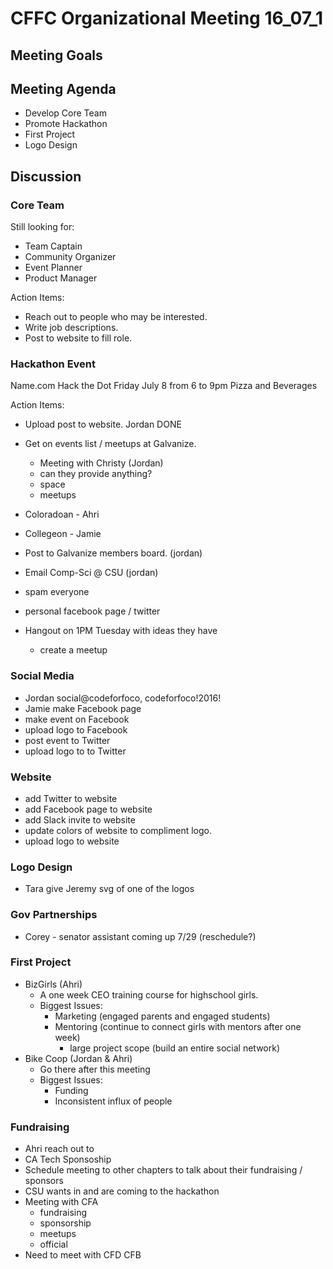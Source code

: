 # CFFC Organizational Meeting 16_07_1

## Meeting Goals

## Meeting Agenda

- Develop Core Team
- Promote Hackathon
- First Project
- Logo Design

## Discussion

### Core Team

Still looking for:

- Team Captain
- Community Organizer
- Event Planner
- Product Manager

Action Items:

- Reach out to people who may be interested.
- Write job descriptions.
- Post to website to fill role.

### Hackathon Event

Name.com Hack the Dot
Friday July 8 from 6 to 9pm
Pizza and Beverages

Action Items:

- Upload post to website. Jordan DONE
- Get on events list / meetups at Galvanize.
  - Meeting with Christy (Jordan)
  - can they provide anything?
  - space
  - meetups
- Coloradoan - Ahri
- Collegeon - Jamie
- Post to Galvanize members board. (jordan)
- Email Comp-Sci @ CSU (jordan)
- spam everyone
- personal facebook page / twitter

- Hangout on 1PM Tuesday with ideas they have
  - create a meetup

### Social Media

- Jordan social@codeforfoco, codeforfoco!2016!
- Jamie make Facebook page
- make event on Facebook
- upload logo to Facebook
- post event to Twitter
- upload logo to to Twitter

### Website

- add Twitter to website
- add Facebook page to website
- add Slack invite to website
- update colors of website to compliment logo.
- upload logo to website

### Logo Design

- Tara give Jeremy svg of one of the logos

### Gov Partnerships

- Corey - senator assistant coming up 7/29 (reschedule?)

### First Project

- BizGirls (Ahri)
  - A one week CEO training course for highschool girls.
  - Biggest Issues:
    - Marketing (engaged parents and engaged students)
    - Mentoring (continue to connect girls with mentors after one week)
      - large project scope (build an entire social network)
- Bike Coop (Jordan & Ahri)
  - Go there after this meeting
  - Biggest Issues:
    - Funding
    - Inconsistent influx of people

### Fundraising

- Ahri reach out to
- CA Tech Sponsoship
- Schedule meeting to other chapters to talk about their fundraising / sponsors
- CSU wants in and are coming to the hackathon
- Meeting with CFA
  - fundraising
  - sponsorship
  - meetups
  - official
- Need to meet with CFD CFB
